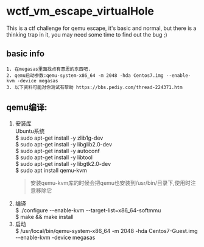# wctf_vm_escape_virtualHole
This is a ctf challenge for qemu escape, it's basic and normal, but there is a thinking trap in it, you may need some time to find out the bug ;)

## basic info
	1. 在megasas里面找点有意思的东西吧.
	2. qemu启动参数:qemu-system-x86_64 -m 2048 -hda Centos7.img --enable-kvm -device megasas
	3. 以下资料可能对你测试有帮助 https://bbs.pediy.com/thread-224371.htm


## qemu编译:
1. 安装库</br>
	Ubuntu系统</br>
	$ sudo apt-get install -y zlib1g-dev</br>
	$ sudo apt-get install -y libglib2.0-dev</br>
	$ sudo apt-get install -y autoconf</br>
	$ sudo apt-get install -y libtool</br>
	$ sudo apt-get install -y libgtk2.0-dev</br> 
	$ sudo apt install qemu-kvm</br>
	> 安装qemu-kvm库的时候会把qemu也安装到/usr/bin/目录下,使用时注意移除它
2. 编译</br>
	$ ./configure  --enable-kvm --target-list=x86_64-softmmu</br>
	$ make && make install</br>
3. 启动</br>
	$ /usr/local/bin/qemu-system-x86_64 -m 2048 -hda Centos7-Guest.img --enable-kvm -device megasas
